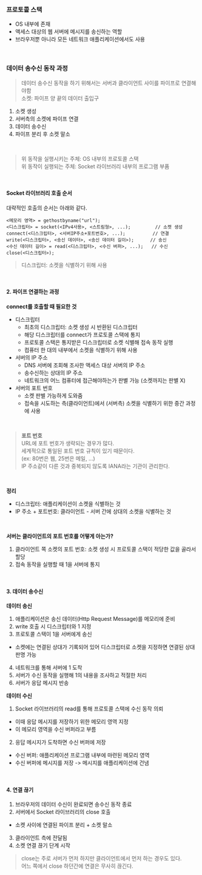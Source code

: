 ### 프로토콜 스택
- OS 내부에 존재
- 액세스 대상의 웹 서버에 메시지를 송신하는 역할
- 브라우저뿐 아니라 모든 네트워크 애플리케이션에서도 사용

<br>

### 데이터 송수신 동작 과정
> 데이터 송수신 동작을 하기 위해서는 서버과 클라이언트 사이를 파이프로 연결해야함  
> 소켓: 파이프 양 끝의 데이터 출입구

1. 소켓 생성
2. 서버측의 소켓에 파이프 연결
3. 데이터 송수신
4. 파이프 분리 후 소켓 말소

<br>

> 위 동작을 실행시키는 주체: OS 내부의 프로토콜 스택  
> 위 동작이 실행되는 주체: Socket 라이브러리 내부의 프로그램 부품

<br>

#### Socket 라이브러리 호출 순서
대략적인 호출의 순서는 아래와 같다.

```text
<메모리 영역> = gethostbyname("url");
<디스크립터> = socket(<IPv4사용>, <스트림형>, ...);         // 소켓 생성
connect(<디스크립터>, <서버IP주소+포트번호>, ...);          // 연결
write(<디스크립터>, <송신 데이터>, <송신 데이터 길이>);      // 송신
<수신 데이터 길이> = read(<디스크립터>, <수신 버퍼>, ...);   // 수신
close(<디스크립터>);
```

> 디스크립터: 소켓을 식별하기 위해 사용

<br>

#### 2. 파이프 연결하는 과정

**connect를 호출할 때 필요한 것**

- 디스크립터
  - 최초의 디스크립터: 소켓 생성 시 반환된 디스크립터
  - 해당 디스크립터를 connect가 프로토콜 스택에 통지
  - 프로토콜 스택은 통지받은 디스크립터로 소켓 식별해 접속 동작 실행
  - 컴퓨터 한 대의 내부에서 소켓을 식별하기 위해 사용
- 서버의 IP 주소
  - DNS 서버에 조회해 조사한 액세스 대상 서버의 IP 주소
  - 송수신하는 상대의 IP 주소
  - 네트워크의 어느 컴퓨터에 접근해야하는가 판별 가능 (소켓까지는 판별 X)
- 서버의 포트 번호
  - 소켓 판별 가능하게 도와줌
  - 접속을 시도하는 측(클라이언트)에서 (서버측) 소켓을 식별하기 위한 중간 과정에 사용

<br>

> **포트 번호**  
> URL에 포트 번호가 생략되는 경우가 많다.  
> 세계적으로 통일된 포트 번호 규칙이 있기 때문이다.  
> (ex: 80번은 웹, 25번은 메일, ...)  
> IP 주소같이 다른 것과 중복되지 않도록 IANA라는 기관이 관리한다.

<br>

**정리**

- 디스크립터: 애플리케이션이 소켓을 식별하는 것
- IP 주소 + 포트번호: 클라이언트 - 서버 간에 상대의 소켓을 식별하는 것

<br>

**서버는 클라이언트의 포트 번호를 어떻게 아는가?**

1. 클라이언트 쪽 소켓의 포트 번호: 소켓 생성 시 프로토콜 스택이 적당한 값을 골라서 할당
2. 접속 동작을 실행할 때 1을 서버에 통지

<br>

#### 3. 데이터 송수신

**데이터 송신**  

1. 애플리케이션은 송신 데이터(Http Request Message)를 메모리에 준비
2. write 호출 시 디스크립터와 1 지정
3. 프로토콜 스택이 1을 서버에게 송신
  - 소켓에는 연결된 상대가 기록되어 있어 디스크립터로 소켓을 지정하면 연결된 상대 판명 가능
4. 네트워크를 통해 서버에 1 도착
5. 서버가 수신 동작을 실행해 1의 내용을 조사하고 적절한 처리
6. 서버가 응답 메시지 반송

**데이터 수신**
1. Socket 라이브러리의 read를 통해 프로토콜 스택에 수신 동작 의뢰
  - 이때 응답 메시지를 저장하기 위한 메모리 영역 지정
  - 이 메모리 영역을 수신 버퍼라고 부름
2. 응답 메시지가 도착하면 수신 버퍼에 저장
  - 수신 버퍼: 애플리케이션 프로그램 내부에 마련된 메모리 영역
  - 수신 버퍼에 메시지를 저장 -> 메시지를 애플리케이션에 건냄

<br>

#### 4. 연결 끊기

1. 브라우저의 데이터 수신이 완료되면 송수신 동작 종료
2. 서버에서 Socket 라이브러리의 close 호출
  - 소켓 사이에 연결된 파이프 분리 + 소켓 말소
3. 클라이언트 측에 전달됨
4. 소켓 연결 끊기 단계 시작

> close는 주로 서버가 먼저 하지만 클라이언트에서 먼저 하는 경우도 있다.  
> 어느 쪽에서 close 하던간에 연결은 무사히 끊긴다.
